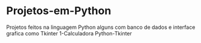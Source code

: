 # Projetos-em-Python
Projetos feitos na linguagem Python alguns com banco de dados e interface grafica como Tkinter
1-Calculadora Python-Tkinter
